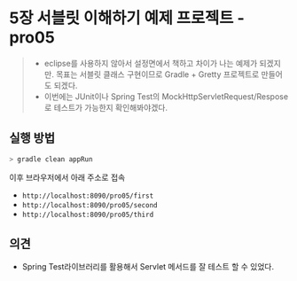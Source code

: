 # 5장 서블릿 이해하기 예제 프로젝트 - pro05

> * eclipse를 사용하지 않아서 설정면에서 책하고 차이가 나는 예제가 되겠지만. 목표는 서블릿 클래스 구현이므로 Gradle + Gretty 프로젝트로 만들어도 되겠다.
> * 이번에는 JUnit이나 Spring Test의 MockHttpServletRequest/Respose로 테스트가 가능한지 확인해봐야겠다. 



## 실행 방법

```bash
> gradle clean appRun
```

이후 브라우저에서 아래 주소로 접속

* `http://localhost:8090/pro05/first`
* `http://localhost:8090/pro05/second`
* `http://localhost:8090/pro05/third`



## 의견

* Spring Test라이브러리를 활용해서 Servlet 메서드를 잘 테스트 할 수 있었다.
  



